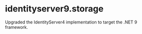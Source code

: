 # identityserver9.storage
Upgraded the IdentityServer4 implementation to target the .NET 9 framework.
